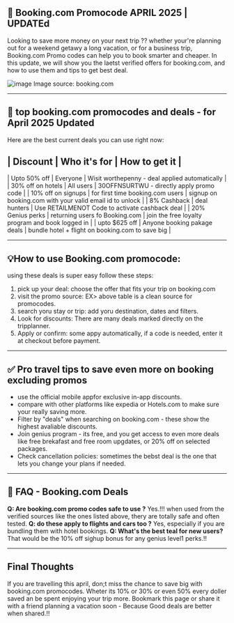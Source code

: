 ## 🧳 Booking.com Promocode APRIL 2025 | UPDATEd

Looking to save more money on your next trip ?? whether your're planning out for a weekend getawy a long vacation, or
for a business trip, Booking.com Promo codes can help you to book smarter and cheaper. In this update, we will show you 
the laetst verified offers for booking.com, and how to use them and tips to get best deal.

![image](https://github.com/user-attachments/assets/693b060c-7cec-441e-a808-0c5cff5cdb33)
Image source: booking.com 

----

## 🌟 top booking.com promocodes and deals - for April 2025 Updated

Here are the best current deals you can use right now:

| Discount             | Who it's for                   |    How to get it |
----------------------------------------------------------------------------
| Upto 50% off           | Everyone                   | Wisit worthepenny - deal applied automatically |
| 30% off on hotels       | All users                  | 30OFFNSURTWU - directly  apply promo code  |
| 10% off on signups      | for first time booking.com users | signup on booking.com with your valid email id to unlock |
| 8% Cashback            |  deal hunters                | Use RETAILMENOT Code to activate cashback deal |
| 20% Genius perks       | returning users fo Booking.com | join the free loyalty program and book logged in |
| upto $625 off           | Anyone booking pakage deals | bundle hotel + flight on booking.com to save big |

----
## 💡How to use Booking.com promocode:
using these deals is super easy follow these steps:

1. pick up your deal: choose the offer that fits your trip on booking.com
2. visit the promo source: EX> above table is a clean source for promocodes.
3. search yoru stay or trip: add yoru destination, dates and filters.
4. Look for discounts: There are many deals marked directly on the tripplanner.
5. Apply or confirm: some appy automatically, if a code is needed, enter it at checkout before payment.

----

## ✅ Pro travel tips to save even more on booking excluding promos

* use the official mobile appfor exclusive in-app discounts.
* compare with other platforms like expedia or Hotels.com to make sure your really saving more.
* Filter by "deals" when searching on booking.com - these show the highest avaliable discounts.
* Join genius program - its free, and you get access to even more deals like free brekafast and free room upgdates, or 20% off on selected packages.
* Check cancellation policies: sometimes the bebst deal is the one that lets you change your plans if needed.

----

## 🤔 FAQ - Booking.com Deals
**Q: Are booking.com promo codes safe to use ?**
Yes.!!! when used from the verified sources like the ones listed above, thery are totally safe and often tested.
**Q: do these apply to flights and cars too ?**
Yes, especially if you are bundling them with hotel bookings.
**Q: What's the best teal for new users?**
That would be the 10% off sighup bonus for any genius level1 perks.!!

----

## Final Thoughts
If you are travelling this april, don;t miss the chance to save big with booking.com promocodes. Wheter its 10% or 30% or even 50%
every doller saved an be spent enjoying your trip more.
Bookmark this page or share it with a friend planning a vacation soon - Because Good deals are better when shared.!! 


<!--

**Here are some ideas to get you started:**

🙋‍♀️ A short introduction - what is your organization all about?
🌈 Contribution guidelines - how can the community get involved?
👩‍💻 Useful resources - where can the community find your docs? Is there anything else the community should know?
🍿 Fun facts - what does your team eat for breakfast?
🧙 Remember, you can do mighty things with the power of [Markdown](https://docs.github.com/github/writing-on-github/getting-started-with-writing-and-formatting-on-github/basic-writing-and-formatting-syntax)
-->
